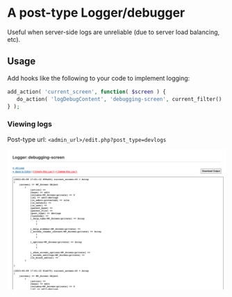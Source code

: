 # A post-type Logger/debugger

Useful when server-side logs are unreliable (due to server load balancing, etc).

## Usage
Add hooks like the following to your code to implement logging:

```php
add_action( 'current_screen', function( $screen ) {
   do_action( 'logDebugContent', 'debugging-screen', current_filter() . ':' . __LINE__, get_defined_vars() );
} );
```

### Viewing logs
Post-type url: `<admin_url>/edit.php?post_type=devlogs`

![Screenshot](./.github/screenshot.png)
